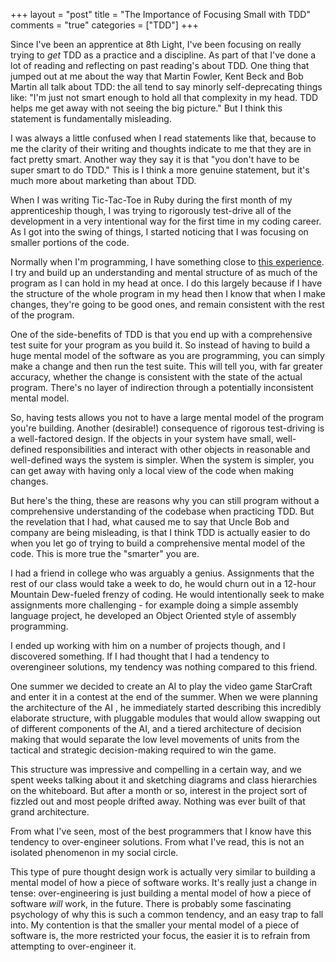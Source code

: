 +++
layout = "post"
title = "The Importance of Focusing Small with TDD"
comments = "true"
categories = ["TDD"]
+++

Since I've been an apprentice at 8th Light, I've been focusing on
really trying to _get_ TDD as a practice and a discipline. As part of
that I've done a lot of reading and reflecting on past reading's about
TDD. One thing that jumped out at me about the way that Martin Fowler,
Kent Beck and Bob Martin all talk about TDD: the all tend to say
minorly self-deprecating things like: "I'm just not smart enough to
hold all that complexity in my head.  TDD helps me get away with not
seeing the big picture." But I think this statement is fundamentally
misleading.

<!--more-->

I was always a little confused when I read statements like that,
because to me the clarity of their writing and thoughts indicate to me
that they are in fact pretty smart. Another way they say it is that
"you don't have to be super smart to do TDD." This is I think a more
genuine statement, but it's much more about marketing than about TDD.

When I was writing Tic-Tac-Toe in Ruby during the first month of my
apprenticeship though, I was trying to rigorously test-drive all of
the development in a very intentional way for the first time in my
coding career. As I got into the swing of things, I started noticing
that I was focusing on smaller portions of the code.

Normally when I'm programming, I have something close to
[this experience][dont-interrupt]. I try and build up an understanding
and mental structure of as much of the program as I can hold in my
head at once. I do this largely because if I have the structure of the
whole program in my head then I know that when I make changes, they're
going to be good ones, and remain consistent with the rest of the
program.

[dont-interrupt]: http://heeris.id.au/2013/this-is-why-you-shouldnt-interrupt-a-programmer/

One of the side-benefits of TDD is that you end up with a
comprehensive test suite for your program as you build it. So instead
of having to build a huge mental model of the software as you are
programming, you can simply make a change and then run the test
suite. This will tell you, with far greater accuracy, whether the
change is consistent with the state of the actual program. There's no
layer of indirection through a potentially inconsistent mental model.

So, having tests allows you not to have a large mental model of the
program you're building. Another (desirable!) consequence of rigorous
test-driving is a well-factored design. If the objects in your system
have small, well-defined responsibilities and interact with other
objects in reasonable and well-defined ways the system is simpler.
When the system is simpler, you can get away with having only a local
view of the code when making changes.

But here's the thing, these are reasons why you can still program
without a comprehensive understanding of the codebase when practicing
TDD. But the revelation that I had, what caused me to say that Uncle
Bob and company are being misleading, is that I think TDD is actually
easier to do when you let go of trying to build a comprehensive mental
model of the code. This is more true the "smarter" you are.

I had a friend in college who was arguably a genius. Assignments that
the rest of our class would take a week to do, he would churn out in a
12-hour Mountain Dew-fueled frenzy of coding. He would intentionally
seek to make assignments more challenging - for example doing a simple
assembly language project, he developed an Object Oriented style of
assembly programming.

I ended up working with him on a number of projects though, and I
discovered something. If I had thought that I had a tendency to
overengineer solutions, my tendency was nothing compared to this
friend.

One summer we decided to create an AI to play the video game StarCraft
and enter it in a contest at the end of the summer.  When we were
planning the architecture of the AI , he immediately started
describing this incredibly elaborate structure, with pluggable modules
that would allow swapping out of different components of the AI, and a
tiered architecture of decision making that would separate the low
level movements of units from the tactical and strategic
decision-making required to win the game.

This structure was impressive and compelling in a certain way, and we
spent weeks talking about it and sketching diagrams and class
hierarchies on the whiteboard. But after a month or so, interest in
the project sort of fizzled out and most people drifted away. Nothing
was ever built of that grand architecture.

From what I've seen, most of the best programmers that I know have
this tendency to over-engineer solutions. From what I've read, this is
not an isolated phenomenon in my social circle.

This type of pure thought design work is actually very similar to
building a mental model of how a piece of software works. It's really
just a change in tense: over-engineering is just building a mental
model of how a piece of software _will_ work, in the future. There is
probably some fascinating psychology of why this is such a common
tendency, and an easy trap to fall into. My contention is that the
smaller your mental model of a piece of software is, the more
restricted your focus, the easier it is to refrain from attempting to
over-engineer it.
